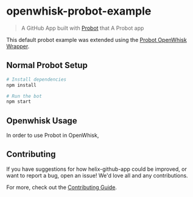 # openwhisk-probot-example

> A GitHub App built with [Probot](https://probot.github.io) that A Probot app

This default probot example was extended using the [Probot OpenWhisk Wrapper](https://github.com/tripodsan/probot-serverless-openwhisk).

## Normal Probot Setup

```sh
# Install dependencies
npm install

# Run the bot
npm start
```

## Openwhisk Usage

In order to use Probot in OpenWhisk, 

## Contributing

If you have suggestions for how helix-github-app could be improved, or want to report a bug, open an issue! We'd love all and any contributions.

For more, check out the [Contributing Guide](CONTRIBUTING.md).

